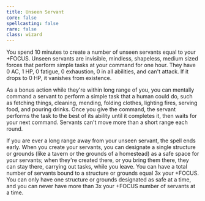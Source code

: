 ```yaml
---
title: Unseen Servant
core: false
spellcasting: false
rare: false
class: wizard
---
```

You spend 10 minutes to create a number of unseen servants equal to your +FOCUS. Unseen servants are invisible, mindless, shapeless, medium sized forces that perform simple tasks at your command for one hour. They have 0 AC, 1 HP, 0 fatigue, 0 exhaustion, 0 in all abilities, and can't attack. If it drops to 0 HP, it vanishes from existence.

As a bonus action while they're within long range of you, you can mentally command a servant to perform a simple task that a human could do, such as fetching things, cleaning, mending, folding clothes, lighting fires, serving food, and pouring drinks. Once you give the command, the servant performs the task to the best of its ability until it completes it, then waits for your next command. Servants can't move more than a short range each round.

If you are ever a long range away from your unseen servant, the spell ends early. When you create your servants, you can designate a single structure or grounds (like a tavern or the grounds of a homestead) as a safe space for your servants; when they're created there, or you bring them there, they can stay there, carrying out tasks, while you leave. You can have a total number of servants bound to a structure or grounds equal 3x your +FOCUS. You can only have one structure or grounds designated as safe at a time, and you can never have more than 3x your +FOCUS number of servants at a time.

